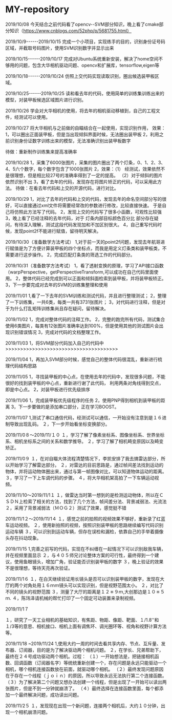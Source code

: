 # MY-repository

2019/10/08
今天结合之前代码看了opencv--SVM部分知识，晚上看了cmake部分知识（https://www.cnblogs.com/52php/p/5681755.html）

2019/10/9------2019/10/15
完成一个小项目，实现练手的目的，识别身份证号码区域，并截取号码图片，使用SVM识别数字并显示出来


2019/10/15------2019/10/17
完成对Ubuntu系统重新安装，解决了home空间不够用的问题，包含大华相机驱动问题、opencv和扩展库，tensorflow,eigen等

2019/10/18------2019/10/24
仿照上交代码实现读取识别，圈出候选装甲板区域。


2019/10/25------2019/10/25
读和看去年的代码，使用简单的训练集训练出来的模型，对装甲板候选区域图片进行识别。


2019/10/26
学会对大华相机的使用，将去年的相机驱动移植到，自己的工程文件，经测试可以使用。


2019/10/27
将大华相机与之前做的自瞄结合在一起使用，实现识别作用，
效果：1，可以圈出正面装甲板，但是当出现倾斜界面时候，无法圈出装甲板
     2，利用之前识别身份证数字训练出来的模型，无法准确识别出装甲板数字
     
待做：重新制作训练集来提高准确率

2019/10/28
1，采集了6000张图片，采集的图片圈出了两个灯条，0、1、2、3、4、5六个数字，每个数字包含了1000张图片
2，效果：（1） 经测试，效果依然不是很理想，但是相比较27号的准确率得到了一定的提高。
        （2）对于倾斜的图片依然识别不出
3，看了去年的代码，发现存在将图片矫正的代码，可以采用此方法。
待做：在看去年代码和上交的开源代码，进行对比。


2019/10/29
1，对比了去年的代码和上交的代码，发现去年的命名空间部分写的很好，可以直接通过xml文件将需要经常改的参数进行修改，比较直接快速。
   于是自己将仿照此方法写了代码。
2，发现上交的代码写了很多小函数，可观性比较强
3，晚上看了已经注释的去年代码，对于 灯条内部目标颜色百分比 部分存在疑问，有待深入理解，测试这段代码发现加和不加区别很大。
4，自己重写代码时候，发现point2f不能进行赋值，留待明天解决。

2019/10/30（准备数学方法考试）
1,对于前一天的point2f问题，发现去年航哥进行赋值是为了方便计算装甲板的四个坐标点，而我是用定义灯条类和装甲板类，不需要进行这步操作。
2，完成匹配灯条类的筛选工作的代码部分。

2019/10/31（准备数学方法考试）
1，看了透射变换的原理，学习了API接口函数（warpPerspective，getPerspectiveTransform,可以成功在自己代码里面使用。
2，整体代码已经完成到可以正面和倾斜面检索到装甲板，并将装甲板矫正。
3，下一步要完成对去年的SVM的训练集整理和使用

2019/11/01
1,看了一下去年的SVM训练和测试代码，并且进行整理测试；
2，整理了一下训练集，一共6类，每类一共有3731张图片；
3，对代码进行注释，但是对于为什么打乱矩阵训练集尚且存在疑问，留待解决。


2019/11/02
1，完成对整体代码的注释工作。
2，完整的跑完所有代码，测试集合使用6类图片，每类有12张图片准确率达到100%，但是使用其他的测试图片会出现识别错误情况
3，完成对代码的文档整理工作。

2019/11/03
1，将SVM部分代码加入自己的代码中>>>>>>>>>>>>>>>>>>>>>>>>>>>>>>>>>>>>>>


2019/11/04
1，再加入SVM部分时候，感觉自己的整体代码很混乱，重新进行梳理代码结构思路

2019/11/05
1，寻找装甲板的中心点，在使用去年的代码中，发现很多问题，不能很好的找到装甲板的中心点，重新进行谢了此代码，
利用两条对角线得到交点，即是中心点。
2，对装甲板进行优先级排序

2019/11/06
1，完成装甲板优先级程序的任务
2，使用PNP得到相机到装甲板的距离
3，下一步要做的是添加串口部分，正在学习BOOST。


2019/11/07
1,测试了串口通信代码，经测试可以通信，一开始没有注意到是１６进制导致出现乱码。
２，下一步开始看坐标变换部分。


2019/11/0８～2019/11/１０
１，学习了解了像素坐标系、图像坐标系、世界坐标系、相机坐标系之间的关系和数学推导。
２，学习了解了相机畸变原因以及畸变矫正。

2019/11/0９
１，在对自瞄大体流程清楚情况下，李凯安排了我去搞雷达部分，所以开始学习了解雷达部分。
２，对雷达的目前思路是，通过帧间差法找到运动的物体，并将运动物体圈出来，通过与第一帧图像对比，可以知道物体运动的距离。
３，学习了一下上车调代码的步骤。
４，将大华相机架高拍了一下车辆运动视频。

2019/11/10～2019/11/1１
１，做雷达当时第一想到的是检测运动物体，所以在ＣＳＤＮ上检索了相关的方法，找到了几个方法，帧间差分法、背景减弱法、光流法
２，采用了背景减弱法（ＭＯＧ２）测试了效果，感觉挺不错

2019/11/1２～2019/11/1４
１，感觉之前的拍照的视频效果不够好，重新录了红蓝车运动视频。
２，使用新拍照的视频，按照识别装甲板的思路继续编写代码识别运动车辆
３，可以识别到运动车辆，但存在误检和漏检，依靠自己的手举着摄像头存在抖动现象。

2019/11/15
1,完善之前写的代码，实现在不纠缠在一起情况下可以识别敌我车辆，并在视频里面显示
２，与４０５师兄讨论整体方案的可行性，最终得到一个建议，使用鱼眼镜头，增加广角，验证能否识别装甲板的数字
３，晚上验证的效果不是很理想，等待天亮再次验证。

2019/11/1６
１，在白天继续验证用长镜头是否可以识别装甲板的数字，发现在大厅的两个对角处用１６ｍｍ镜头可以实现识别，但是视野范围太小。
２，对比了不同的镜头的视野范围
３，测量了大厅的距离是１２＊９ｍ,大创那边是１０＊５ｍ.
４，陈玮泽请机械的帮忙打印了一个固定可动装置来录制视频。

2019/11/1７

１，研究了一天工业相机的基础知识，有焦距、物距、像距、靶面、１/1.8''和１/3等的意思、相机接口、相机上面有调焦环、调光圈环等、视角和视野计算方法等。

2019/11/18 ~2019/11/24
1,使用大约一周的时间去看共享内存、节点、互斥量、发布器、订阅器，目的是为了解决驱动两个相机问题。
２，在学长、兄弟帮助下，最终在２４号成功驱动两个相机。过程：
（１）一开始想法是，把链接相机函数、回调函数（订阅器名字）等统统重新创建一个，存在问题是永远只能驱动一个相机，哪个相机连接函数放在前面，就驱动哪个相机。
（２）最终发现问题原因在于存在一个线程（ｊｏｉｎ）的原因，所以导致永远无法执行第二个连接函数。
（３）为了解决第二个问题又想办法创建一个线程，但是出现了一开始可以读出两张图片，但是不到一分钟就崩溃了。
（４）最终选择在连接函数里面，每个都添加一个最终解决问题，成功读出问题。
　
 
 2019/11/2５
１，发现现在出现一个新问题，连接两个相机后，大约１０分钟，出现一个相机崩溃问题。




